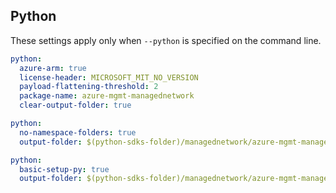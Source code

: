 ## Python

These settings apply only when `--python` is specified on the command line.

``` yaml $(python)
python:
  azure-arm: true
  license-header: MICROSOFT_MIT_NO_VERSION
  payload-flattening-threshold: 2
  package-name: azure-mgmt-managednetwork
  clear-output-folder: true
```

``` yaml $(python) && $(python-mode) == 'update'
python:
  no-namespace-folders: true
  output-folder: $(python-sdks-folder)/managednetwork/azure-mgmt-managednetwork/azure/mgmt/managednetwork
```
``` yaml $(python) && $(python-mode) == 'create'
python:
  basic-setup-py: true
  output-folder: $(python-sdks-folder)/managednetwork/azure-mgmt-managednetwork
```
